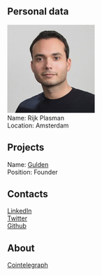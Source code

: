 ## Personal data
![Rijk Plasman photo](../people/photo/rijk_plasman.jpg)  
Name:  Rijk Plasman  
Location: Amsterdam  
## Projects 
Name: [Gulden](../projects/gulden.md)   
Position: Founder
## Contacts
[LinkedIn](https://www.linkedin.com/in/rijkplasman)   
[Twitter](https://twitter.com/rijkplasman)   
[Github](https://github.com/rijkplasman) 
## About
[Cointelegraph](https://cointelegraph.com/tags/rijk-plasman)  
